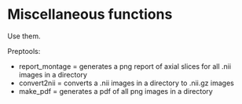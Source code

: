 # Miscellaneous functions

Use them. 

Preptools:
- report_montage = generates a png report of axial slices for all .nii images in a directory
- convert2nii = converts a .nii images in a directory to .nii.gz images
- make_pdf = generates a pdf of all png images in a directory 
